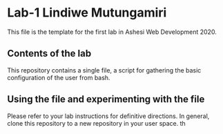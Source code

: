 # Lab-1 Lindiwe Mutungamiri

This file is the template for the first lab in Ashesi Web Development 2020.

## Contents of the lab

This repository contains a single file, a script for gathering the basic configuration of the user from bash.

## Using the file and experimenting with the file 

Please refer to your lab instructions for definitive directions. In general, clone this repository to a new repository in your user space. th
